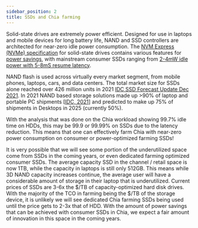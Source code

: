 ```yaml
---
sidebar_position: 2
title: SSDs and Chia farming
---
```


Solid-state drives are extremely power efficient. Designed for use in laptops and mobile devices for long battery life, NAND and SSD controllers are architected for near-zero idle power consumption. The [NVM Express (NVMe) specification](https://nvmexpress.org/developers/nvme-specification/) for solid-state drives contains various features for [power savings](https://nvmexpress.org/resources/nvm-express-technology-features/nvme-technology-power-features/), with mainstream consumer SSDs ranging from [2-4mW idle power with 5-8mS resume latency](https://www.anandtech.com/show/16012/the-sk-hynix-gold-p31-ssd-review/7).

NAND flash is used across virtually every market segment, from mobile phones, laptops, cars, and data centers. The total market size for SSDs alone reached over 426 million units in 2021 [IDC SSD Forecast Update Dec 2021](https://www.idc.com/getdoc.jsp?containerId=US47114221). In 2021 NAND based storage solutions made up >90% of laptop and portable PC shipments [[IDC, 2021](https://www.idc.com/getdoc.jsp?containerId=US46412021)] and predicted to make up 75% of shipments in Desktops in 2025 (currently 50%).

With the analysis that was done on the Chia workload showing 99.7% idle time on HDDs, this may be 99.9 or 99.99% on SSDs due to the latency reduction. This means that one can effectively farm Chia with near-zero power consumption on consumer or power-optimized farming SSDs!

It is very possible that we will see some portion of the underutilized space come from SSDs in the coming years, or even dedicated farming optimized consumer SSDs. The average capacity SSD in the channel / retail space is now 1TB, while the capacity in laptops is still only 512GB. This means while 3D NAND capacity increases continue, the average user will have a considerable amount of storage in their laptop that is underutilized.
Current prices of SSDs are 3-6x the $/TB of capacity-optimized hard disk drives. With the majority of the TCO in farming being the $/TB of the storage device, it is unlikely we will see dedicated Chia farming SSDs being used until the price gets to 2-3x that of HDD. With the amount of power savings that can be achieved with consumer SSDs in Chia, we expect a fair amount of innovation in this space in the coming years.
